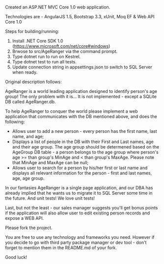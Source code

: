 Created an ASP.NET MVC Core 1.0 web application.

Technologies are - AngularJS 1.5, Bootstrap 3.3, xUnit, Moq EF & Web API Core 1.0

Steps for building/running:
1.  Install .NET Core SDK 1.0 (https://www.microsoft.com/net/core#windows)
2.  Brwose to src/AgeRanger via the command prompt.
3.  Type dotnet run to run on Kestrel.
4.  Type dotnet test to run all tests.
5.  Update connection string in appsettings.json to switch to SQL Server when ready.


Original description follows:

AgeRanger is a world leading application designed to identify person's age group!
The only problem with it is... It is not implemented - except a SQLite DB called AgeRanger.db.

To help AgeRanger to conquer the world please implement a web application that communicates with the DB mentioned above, and does the following:

 - Allows user to add a new person - every person has the first name, last name, and age;
 - Displays a list of people in the DB with their First and Last names, age and their age group. The age group should be determened based on the AgeGroup DB table - a person belongs to the age group where person's age >= 
 than group's MinAge and < than group's MaxAge. Please note that MinAge and MaxAge can be null;
 - Allows user to search for a person by his/her first or last name and displays all relevant information for the person - first and last names, age, age group.

In our fantasies AgeRanger is a single page application, and our DBA has already implied that he wants us to migrate it to SQL Server some time in the future.
And unit tests! We love unit tests!

Last, but not the least - our sales manager suggests you'll get bonus points if the application will also allow user to edit existing person records and expose a WEB API.

Please fork the project.

You are free to use any technology and frameworks you need. However if you decide to go with third party package manager or dev tool - don't forget to mention them in the README.md of your fork.

Good luck!